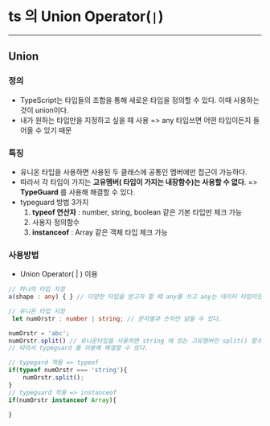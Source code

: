 # ts 의 Union Operator(`|`)

---

>

## Union

### 정의

- TypeScript는 타입들의 조합을 통해 새로운 타입을 정의할 수 있다. 이때 사용하는 것이 union이다.
- 내가 원하는 타입만을 지정하고 싶을 때 사용 => any 타입쓰면 어떤 타입이든지 들어올 수 있기 때문 

### 특징

- 유니온 타입을 사용하면 사용된 두 클래스에 공통인 멤버에만 접근이 가능하다. 
- 따라서 각 타입이 가지는 **고유멤버( 타입이 가지는 내장함수)는 사용할 수 없다**.  => **TypeGuard** 를 사용해 해결할 수 있다. 
- typeguard 방법 3가지 
  1. **typeof 연산자** : number, string, boolean 같은 기본 타입만 체크 가능 
  2. 사용자 정의함수
  3. **instanceof**  : Array 같은 객체 타입 체크 가능 

### 사용방법

- Union Operator( | ) 이용 

```typescript
// 하나의 타입 지정
a(shape : any) { } // 다양한 타입을 받고자 할 떄 any를 쓰고 any는 데이터 타입이든지 들어올 수 있다. 

// 유니온 타입 지정 
 let numOrstr : number | string; // 문자열과 숫자만 담을 수 있다. 

numOrstr = 'abc';
numOrstr.split() // 유니온타입을 사용하면 string 에 있는 고유멤버인 split() 함수를 사용할 수 없게된다
// 따라서 typeguard 를 이용해 해결할 수 있다. 

// typegard 적용 => typeof
if(typeof numOrstr === 'string'){
    numOrstr.split();
}
// typeguard 적용 => instanceof 
if(numOrstr instanceof Array){
    
}

```

